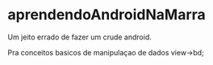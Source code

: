 aprendendoAndroidNaMarra
========================

Um jeito errado de fazer um crude android.

Pra conceitos basicos de manipulaçao de dados view->bd;

